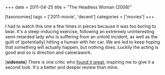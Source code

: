 +++
date = 2011-04-25
title = "The Headless Woman (2008)"

[taxonomies]
tags = ['2011-movie', 'decent']
categories = ['movies']
+++

I had to watch this one a few times in pieces because it was too boring
to bear. It\'s a sleep-inducing exercise, following an extremely
uninteresting semi-retarded lady who is suffering from an untold
incident, as well as the guilt of (potentially) hitting a human with her
car. We are led to keep hoping that something will actually happen, but
nothing does. Luckily the acting is good and so is direction and
camerawork.

\[**sidenote**\] There is one critic who [found it great], inspiring me
to give it a second look. It\'s a better and deeper review than mine.

  [found it great]: http://nytimes.com/2009/08/19/movies/19headless.html
